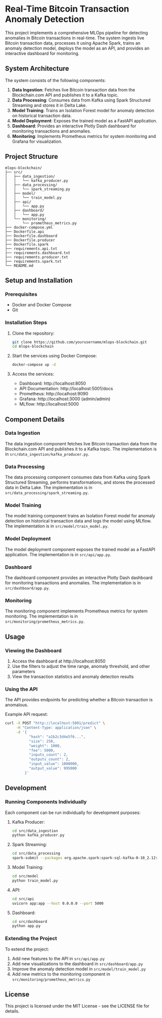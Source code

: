 # Real-Time Bitcoin Transaction Anomaly Detection

This project implements a comprehensive MLOps pipeline for detecting anomalies in Bitcoin transactions in real-time. The system ingests live Bitcoin transaction data, processes it using Apache Spark, trains an anomaly detection model, deploys the model as an API, and provides an interactive dashboard for monitoring.

## System Architecture

The system consists of the following components:

1. **Data Ingestion**: Fetches live Bitcoin transaction data from the Blockchain.com API and publishes it to a Kafka topic.
2. **Data Processing**: Consumes data from Kafka using Spark Structured Streaming and stores it in Delta Lake.
3. **Model Training**: Trains an Isolation Forest model for anomaly detection on historical transaction data.
4. **Model Deployment**: Exposes the trained model as a FastAPI application.
5. **Dashboard**: Provides an interactive Plotly Dash dashboard for monitoring transactions and anomalies.
6. **Monitoring**: Implements Prometheus metrics for system monitoring and Grafana for visualization.

## Project Structure

```
mlops-blockchain/
├── src/
│   ├── data_ingestion/
│   │   └── kafka_producer.py
│   ├── data_processing/
│   │   └── spark_streaming.py
│   ├── model/
│   │   └── train_model.py
│   ├── api/
│   │   └── app.py
│   ├── dashboard/
│   │   └── app.py
│   └── monitoring/
│       └── prometheus_metrics.py
├── docker-compose.yml
├── Dockerfile.api
├── Dockerfile.dashboard
├── Dockerfile.producer
├── Dockerfile.spark
├── requirements.api.txt
├── requirements.dashboard.txt
├── requirements.producer.txt
├── requirements.spark.txt
└── README.md
```

## Setup and Installation

### Prerequisites

- Docker and Docker Compose
- Git

### Installation Steps

1. Clone the repository:
   ```bash
   git clone https://github.com/yourusername/mlops-blockchain.git
   cd mlops-blockchain
   ```

2. Start the services using Docker Compose:
   ```bash
   docker-compose up -d
   ```

3. Access the services:
   - Dashboard: http://localhost:8050
   - API Documentation: http://localhost:5001/docs
   - Prometheus: http://localhost:9090
   - Grafana: http://localhost:3000 (admin/admin)
   - MLflow: http://localhost:5000

## Component Details

### Data Ingestion

The data ingestion component fetches live Bitcoin transaction data from the Blockchain.com API and publishes it to a Kafka topic. The implementation is in `src/data_ingestion/kafka_producer.py`.

### Data Processing

The data processing component consumes data from Kafka using Spark Structured Streaming, performs transformations, and stores the processed data in Delta Lake. The implementation is in `src/data_processing/spark_streaming.py`.

### Model Training

The model training component trains an Isolation Forest model for anomaly detection on historical transaction data and logs the model using MLflow. The implementation is in `src/model/train_model.py`.

### Model Deployment

The model deployment component exposes the trained model as a FastAPI application. The implementation is in `src/api/app.py`.

### Dashboard

The dashboard component provides an interactive Plotly Dash dashboard for monitoring transactions and anomalies. The implementation is in `src/dashboard/app.py`.

### Monitoring

The monitoring component implements Prometheus metrics for system monitoring. The implementation is in `src/monitoring/prometheus_metrics.py`.

## Usage

### Viewing the Dashboard

1. Access the dashboard at http://localhost:8050
2. Use the filters to adjust the time range, anomaly threshold, and other parameters
3. View the transaction statistics and anomaly detection results

### Using the API

The API provides endpoints for predicting whether a Bitcoin transaction is anomalous.

Example API request:
```bash
curl -X POST "http://localhost:5001/predict" \
     -H "Content-Type: application/json" \
     -d '{
           "hash": "a1b2c3d4e5f6...",
           "size": 250,
           "weight": 1000,
           "fee": 5000,
           "inputs_count": 2,
           "outputs_count": 2,
           "input_value": 1000000,
           "output_value": 995000
         }'
```

## Development

### Running Components Individually

Each component can be run individually for development purposes:

1. Kafka Producer:
   ```bash
   cd src/data_ingestion
   python kafka_producer.py
   ```

2. Spark Streaming:
   ```bash
   cd src/data_processing
   spark-submit --packages org.apache.spark:spark-sql-kafka-0-10_2.12:3.3.0,io.delta:delta-core_2.12:2.2.0 spark_streaming.py
   ```

3. Model Training:
   ```bash
   cd src/model
   python train_model.py
   ```

4. API:
   ```bash
   cd src/api
   uvicorn app:app --host 0.0.0.0 --port 5000
   ```

5. Dashboard:
   ```bash
   cd src/dashboard
   python app.py
   ```

### Extending the Project

To extend the project:

1. Add new features to the API in `src/api/app.py`
2. Add new visualizations to the dashboard in `src/dashboard/app.py`
3. Improve the anomaly detection model in `src/model/train_model.py`
4. Add new metrics to the monitoring component in `src/monitoring/prometheus_metrics.py`

## License

This project is licensed under the MIT License - see the LICENSE file for details.
